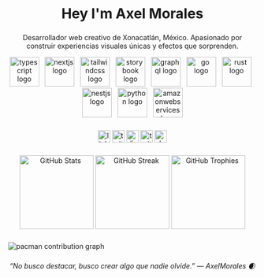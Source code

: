 <h1 align="center">Hey I'm Axel Morales
</h1>

###

<p align="center">
  Desarrollador web creativo de Xonacatlán, México. Apasionado por construir experiencias visuales únicas y efectos que sorprenden.
</p>

<div align="center">
  <img src="https://skillicons.dev/icons?i=ts" height="60" alt="typescript logo"  />&nbsp;&nbsp;
  <img src="https://skillicons.dev/icons?i=nextjs" height="60" alt="nextjs logo"  />&nbsp;&nbsp;
  <img src="https://skillicons.dev/icons?i=tailwind" height="60" alt="tailwindcss logo"  />&nbsp;&nbsp;
  <img src="https://cdn.jsdelivr.net/gh/devicons/devicon/icons/storybook/storybook-original.svg" height="60" alt="storybook logo"  />&nbsp;&nbsp;
  <img src="https://skillicons.dev/icons?i=graphql" height="60" alt="graphql logo"  />&nbsp;&nbsp;
  <img src="https://skillicons.dev/icons?i=go" height="60" alt="go logo"  />&nbsp;&nbsp;
  <img src="https://skillicons.dev/icons?i=rust" height="60" alt="rust logo"  />&nbsp;&nbsp;
  <img src="https://skillicons.dev/icons?i=nestjs" height="60" alt="nestjs logo"  />&nbsp;&nbsp;
  <img src="https://skillicons.dev/icons?i=py" height="60" alt="python logo"  />&nbsp;&nbsp;
  <img src="https://skillicons.dev/icons?i=aws" height="60" alt="amazonwebservices logo"  />
</div>

###

<div align="center">
  <img src="https://img.shields.io/static/v1?message=LinkedIn&logo=linkedin&label=&color=0077B5&logoColor=white&labelColor=&style=for-the-badge" height="25" alt="linkedin logo"  />
  <img src="https://img.shields.io/static/v1?message=Twitter&logo=twitter&label=&color=1DA1F2&logoColor=white&labelColor=&style=for-the-badge" height="25" alt="twitter logo"  />
  <img src="https://img.shields.io/static/v1?message=Discord&logo=discord&label=&color=7289DA&logoColor=white&labelColor=&style=for-the-badge" height="25" alt="discord logo"  />
  <img src="https://img.shields.io/static/v1?message=Twitch&logo=twitch&label=&color=9146FF&logoColor=white&labelColor=&style=for-the-badge" height="25" alt="twitch logo"  />
  <img src="https://img.shields.io/static/v1?message=dev.to&logo=dev.to&label=&color=0A0A0A&logoColor=white&labelColor=&style=for-the-badge" height="25" alt="devto logo"  />
</div>

###

<div align="center">

  <img src="https://github-readme-stats.vercel.app/api?username=pixel200712&show_icons=true&theme=radical&hide_border=true&border_radius=10" height="150" alt="GitHub Stats" />
  
  <img src="https://github-readme-streak-stats.herokuapp.com/?user=pixel200712&theme=radical&hide_border=true&border_radius=10" height="150" alt="GitHub Streak" />

  <img src="https://github-profile-trophy.vercel.app/?username=pixel200712&theme=radical&row=1&column=4&margin-w=8&margin-h=8" height="150" alt="GitHub Trophies" />

</div>


###

<picture>
  <source media="(prefers-color-scheme: dark)" srcset="https://raw.githubusercontent.com/pixel200712/pixel200712/output/pacman-contribution-graph-dark.svg">
  <source media="(prefers-color-scheme: light)" srcset="https://raw.githubusercontent.com/pixel200712/pixel200712/output/pacman-contribution-graph.svg">
  <img alt="pacman contribution graph" src="https://raw.githubusercontent.com/pixel200712/pixel200712/output/pacman-contribution-graph.svg" />
</picture>

###
<p align="center">
  <em>“No busco destacar, busco crear algo que nadie olvide.” — AxelMorales 🌒</em>
</p>

###
